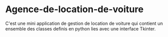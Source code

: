 # Agence-de-location-de-voiture
C'est une mini application de gestion de location de voiture qui contient un ensemble des classes definis en python lies avec une interface Tkinter.
